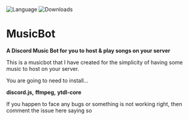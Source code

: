 ![Language](https://img.shields.io/badge/language-node.js-yellow.svg?style=flat-square)
![Downloads](https://img.shields.io/badge/downloads-73-blue.svg?style=flat-square)
# MusicBot
__A Discord Music Bot for you to host & play songs on your server__


This is a musicbot that I have created for the simplicity of having some music to host on your server.

You are going to need to install...

**discord.js,**
**ffmpeg,** **ytdl-core**
 
If you happen to face any bugs or something is not working right, then comment the issue here saying so
